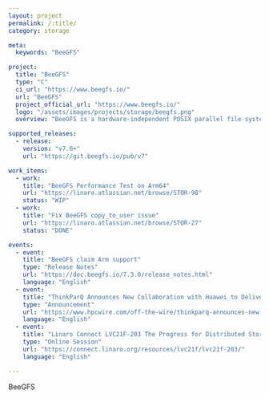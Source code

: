 ```yaml
---
layout: project
permalink: /:title/
category: storage

meta:
  keywords: "BeeGFS"

project:
  title: "BeeGFS"
  type: "C"
  ci_url: "https://www.beegfs.io/"
  url: "BeeGFS"
  project_official_url: "https://www.beegfs.io/"
  logo: "/assets/images/projects/storage/beegfs.png"
  overview: "BeeGFS is a hardware-independent POSIX parallel file system (a.k.a Software-defined Parallel Storage) developed with a strong focus on performance and designed for ease of use, simple installation, and management."

supported_releases:
  - release:
    version: "v7.0+"
    url: "https://git.beegfs.io/pub/v7"

work_items:
  - work:
    title: "BeeGFS Performance Test on Arm64"
    url: "https://linaro.atlassian.net/browse/STOR-98"
    status: "WIP"
  - work:
    title: "Fix BeeGFS copy_to_user issue"
    url: "https://linaro.atlassian.net/browse/STOR-27"
    status: "DONE"

events:
  - event:
    title: "BeeGFS claim Arm support"
    type: "Release Notes"
    url: "https://doc.beegfs.io/7.3.0/release_notes.html"
    language: "English"
  - event:
    title: "ThinkParQ Announces New Collaboration with Huawei to Deliver Arm Compatibility and Support"
    type: "Announcement"
    url: "https://www.hpcwire.com/off-the-wire/thinkparq-announces-new-collaboration-with-huawei/"
    language: "English"
  - event:
    title: "Linaro Connect LVC21F-203 The Progress for Distributed Storage on Arm64"
    type: "Online Session"
    url: "https://connect.linaro.org/resources/lvc21f/lvc21f-203/"
    language: "English"

---
```


<p>BeeGFS</p>
